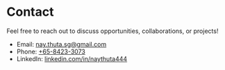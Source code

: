# Contact

Feel free to reach out to discuss opportunities, collaborations, or projects!

- Email: [nay.thuta.sg@gmail.com](mailto:nay.thuta.sg@gmail.com)
- Phone: [+65-8423-3073](+65-8423-3073)
- LinkedIn: [linkedin.com/in/naythuta444](https://www.linkedin.com/in/naythuta444)